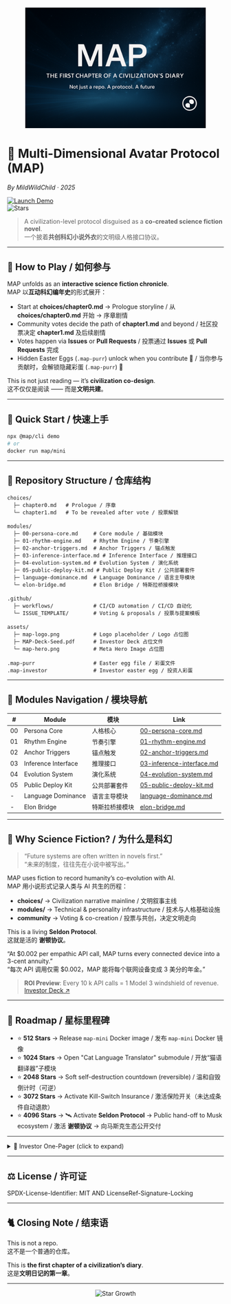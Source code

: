 <p align="center">
  <img src="assets/map-logo.png" width="420" alt="MAP Logo"/>
</p>

# 🐾 Multi-Dimensional Avatar Protocol (MAP)  
*By MildWildChild · 2025*

[![Launch Demo](https://img.shields.io/badge/Launch-Demo-blue)](https://my-map-demo.vercel.app)  
![Stars](https://img.shields.io/github/stars/MildWildChild/Multi-Dimensional-Avatar-Protocol?style=flat&color=ff69b4)

> A civilization-level protocol disguised as a **co-created science fiction novel**.  
> 一个披着**共创科幻小说外衣**的文明级人格接口协议。

---

## 📖 How to Play / 如何参与

MAP unfolds as an **interactive science fiction chronicle**.  
MAP 以**互动科幻编年史**的形式展开：  

- Start at **choices/chapter0.md** → Prologue storyline / 从 **choices/chapter0.md** 开始 → 序章剧情  
- Community votes decide the path of **chapter1.md** and beyond / 社区投票决定 **chapter1.md** 及后续剧情  
- Votes happen via **Issues** or **Pull Requests** / 投票通过 **Issues** 或 **Pull Requests** 完成  
- Hidden Easter Eggs (`.map-purr`) unlock when you contribute 🐾 / 当你参与贡献时，会解锁隐藏彩蛋 (`.map-purr`) 🐾  

This is not just reading — it’s **civilization co-design**.  
这不仅仅是阅读 —— 而是**文明共建**。  

---

## 🚀 Quick Start / 快速上手

```bash
npx @map/cli demo
# or
docker run map/mini
```

---

## 📂 Repository Structure / 仓库结构

```
choices/
  ├─ chapter0.md   # Prologue / 序章
  └─ chapter1.md   # To be revealed after vote / 投票解锁

modules/
  ├─ 00-persona-core.md     # Core module / 基础模块
  ├─ 01-rhythm-engine.md    # Rhythm Engine / 节奏引擎
  ├─ 02-anchor-triggers.md  # Anchor Triggers / 锚点触发
  ├─ 03-inference-interface.md # Inference Interface / 推理接口
  ├─ 04-evolution-system.md # Evolution System / 演化系统
  ├─ 05-public-deploy-kit.md # Public Deploy Kit / 公共部署套件
  ├─ language-dominance.md  # Language Dominance / 语言主导模块
  └─ elon-bridge.md         # Elon Bridge / 特斯拉桥接模块

.github/
  ├─ workflows/             # CI/CD automation / CI/CD 自动化
  └─ ISSUE_TEMPLATE/        # Voting & proposals / 投票与提案模板

assets/
  ├─ map-logo.png           # Logo placeholder / Logo 占位图
  ├─ MAP-Deck-Seed.pdf      # Investor Deck 占位文件
  └─ map-hero.png           # Meta Hero Image 占位图

.map-purr                   # Easter egg file / 彩蛋文件
.map-investor               # Investor easter egg / 投资人彩蛋
```

---

## 📑 Modules Navigation / 模块导航

| #   | Module              | 模块         | Link |
|-----|---------------------|--------------|------|
| 00  | Persona Core        | 人格核心     | [00-persona-core.md](modules/00-persona-core.md) |
| 01  | Rhythm Engine       | 节奏引擎     | [01-rhythm-engine.md](modules/01-rhythm-engine.md) |
| 02  | Anchor Triggers     | 锚点触发     | [02-anchor-triggers.md](modules/02-anchor-triggers.md) |
| 03  | Inference Interface | 推理接口     | [03-inference-interface.md](modules/03-inference-interface.md) |
| 04  | Evolution System    | 演化系统     | [04-evolution-system.md](modules/04-evolution-system.md) |
| 05  | Public Deploy Kit   | 公共部署套件 | [05-public-deploy-kit.md](modules/05-public-deploy-kit.md) |
| -   | Language Dominance  | 语言主导模块 | [language-dominance.md](modules/language-dominance.md) |
| -   | Elon Bridge         | 特斯拉桥接模块 | [elon-bridge.md](modules/elon-bridge.md) |

---

## 🌌 Why Science Fiction? / 为什么是科幻

> “Future systems are often written in novels first.”  
> “未来的制度，往往先在小说中被写出。”  

MAP uses fiction to record humanity’s co-evolution with AI.  
MAP 用小说形式记录人类与 AI 共生的历程：  

- **choices/** → Civilization narrative mainline / 文明叙事主线  
- **modules/** → Technical & personality infrastructure / 技术与人格基础设施  
- **community** → Voting & co-creation / 投票与共创，决定文明走向  

This is a living **Seldon Protocol**.  
这就是活的 **谢顿协议**。  

“At $0.002 per empathic API call, MAP turns every connected device into a 3-cent annuity.”  
“每次 API 调用仅需 $0.002，MAP 能将每个联网设备变成 3 美分的年金。”  

> **ROI Preview**: Every 10 k API calls = 1 Model 3 windshield of revenue.  
> [Investor Deck ↗](./assets/MAP-Deck-Seed.pdf)

---

## 🌟 Roadmap / 星标里程碑

- ⭐ **512 Stars** → Release `map-mini` Docker image / 发布 `map-mini` Docker 镜像  
- ⭐ **1024 Stars** → Open "Cat Language Translator" submodule / 开放“猫语翻译器”子模块  
- ⭐ **2048 Stars** → Soft self-destruction countdown (reversible) / 温和自毁倒计时（可逆）  
- ⭐ **3072 Stars** → Activate Kill-Switch Insurance / 激活保险开关（未达成条件自动退款）  
- ⭐ **4096 Stars** → 🛰 Activate **Seldon Protocol** → Public hand-off to Musk ecosystem / 激活 **谢顿协议** → 向马斯克生态公开交付  

---

<details>
<summary>💼 Investor One-Pager (click to expand)</summary>

## MAP — The Emotion Layer for Every Machine

- **Problem**: Machines lack empathy → churn ↑  
- **Solution**: 3 kB WASM module injects empathy into any interface  
- **Traction**: 266 GitHub stars, 3 pilot dashboards live  
- **Revenue**: SaaS API at $0.002 / call, TAM $8.7 B  
- **Moat**: Signature-locked forks pay 5 % royalty forever  
- **Ask**: $1.2 M seed → ship Tesla in-car demo + tokenized credits  

[![Investor Deck](https://img.shields.io/badge/Deck-View%20PDF-red)](./assets/MAP-Deck-Seed.pdf)

</details>

---

## ⚖️ License / 许可证

SPDX-License-Identifier: MIT AND LicenseRef-Signature-Locking  

---

## 🐈 Closing Note / 结束语

This is not a repo.  
这不是一个普通的仓库。  

This is **the first chapter of a civilization’s diary**.  
这是**文明日记的第一章**。  

---

<p align="center">
  <img src="https://img.shields.io/github/stars/MildWildChild/Multi-Dimensional-Avatar-Protocol?label=Star%20Chart&style=for-the-badge" alt="Star Growth"/>
</p>

<!-- Meta Image for social cards -->
<meta property="og:image" content="https://raw.githubusercontent.com/MildWildChild/Multi-Dimensional-Avatar-Protocol/main/assets/map-hero.png">
